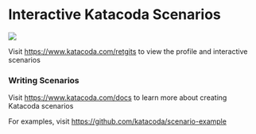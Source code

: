 # Interactive Katacoda Scenarios

[![](http://shields.katacoda.com/katacoda/retgits/count.svg)](https://www.katacoda.com/retgits "Get your profile on Katacoda.com")

Visit https://www.katacoda.com/retgits to view the profile and interactive scenarios

### Writing Scenarios
Visit https://www.katacoda.com/docs to learn more about creating Katacoda scenarios

For examples, visit https://github.com/katacoda/scenario-example
